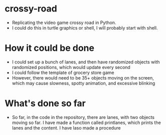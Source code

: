 # crossy-road
- Replicating the video game crossy road in Python.
- I could do this in turtle graphics or shell, I will probably start with shell.
# How it could be done
- I could set up a bunch of lanes, and then have randomized objects with randomized positions, which would update every second
- I could follow the template of grocery store game
- However, there would need to be 35+ objects moving on the screen, which may cause slowness, spotty animation, and excessive blinking
# What's done so far
- So far, in the code in the repository, there are lanes, with two objects moving so far.
I have made a function called printlanes, which prints the lanes and the content.
I have laso made a procedure
